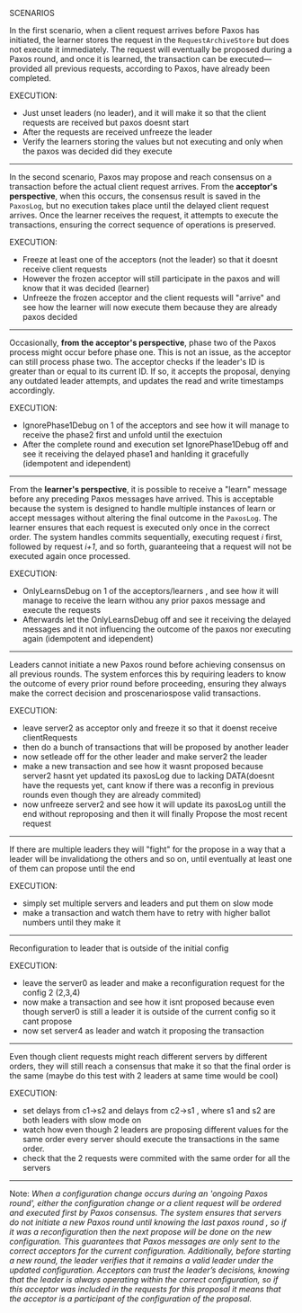 SCENARIOS

In the first scenario, when a client request arrives before Paxos has initiated, the learner stores the request in the `RequestArchiveStore` but does not execute it immediately. The request will eventually be proposed during a Paxos round, and once it is learned, the transaction can be executed—provided all previous requests, according to Paxos, have already been completed.

EXECUTION:
- Just unset leaders (no leader), and it will make it so that the client requests are received but paxos doesnt start
- After the requests are received unfreeze the leader
- Verify the learners storing the values but not executing and only when the paxos was decided did they execute
----------------------------------------------------------------------------------------------------------


In the second scenario, Paxos may propose and reach consensus on a transaction before the actual client request arrives. From the **acceptor's perspective**, when this occurs, the consensus result is saved in the `PaxosLog`, but no execution takes place until the delayed client request arrives. Once the learner receives the request, it attempts to execute the transactions, ensuring the correct sequence of operations is preserved.

EXECUTION: 
- Freeze at least one of the acceptors (not the leader) so that it doesnt receive client requests
- However the frozen acceptor will still participate in the paxos and will know that it was decided (learner)
- Unfreeze the frozen acceptor and the client requests will "arrive" and see how the learner will now execute them because they are already paxos decided


-----------------------------------------------------------------------------------------------------------

Occasionally, **from the acceptor's perspective**, phase two of the Paxos process might occur before phase one. This is not an issue, as the acceptor can still process phase two. The acceptor checks if the leader's ID is greater than or equal to its current ID. If so, it accepts the proposal, denying any outdated leader attempts, and updates the read and write timestamps accordingly.

EXECUTION:
- IgnorePhase1Debug on 1 of the acceptors and see how it will manage to receive the phase2 first and unfold until the exectuion
- After the complete round and execution set IgnorePhase1Debug off and see it receiving the delayed phase1 and hanlding it gracefully (idempotent and idependent)


-----------------------------------------------------------------------------------------------------------

From the **learner's perspective**, it is possible to receive a "learn" message before any preceding Paxos messages have arrived. This is acceptable because the system is designed to handle multiple instances of learn or accept messages without altering the final outcome in the `PaxosLog`. The learner ensures that each request is executed only once in the correct order. The system handles commits sequentially, executing request *i* first, followed by request *i+1*, and so forth, guaranteeing that a request will not be executed again once processed.

EXECUTION:
- OnlyLearnsDebug on 1 of the acceptors/learners , and see how it will manage to receive the learn withou any prior paxos message and execute the requests
- Afterwards let the OnlyLearnsDebug off and see it receiving the delayed messages and it not influencing the outcome of the paxos nor executing again (idempotent and idependent)

-----------------------------------------------------------------------------------------------------------

Leaders cannot initiate a new Paxos round before achieving consensus on all previous rounds. The system enforces this by requiring leaders to know the outcome of every prior round before proceeding, ensuring they always make the correct decision and proscenariospose valid transactions.


EXECUTION: 
- leave server2 as acceptor only and freeze it so that it doenst receive clientRequests
- then do a bunch of transactions that will be proposed by another leader
- now setleade off for the other leader and make server2 the leader
- make a new transaction and see how it wasnt proposed because server2 hasnt yet updated its paxosLog due to lacking DATA(doesnt have the requests yet, cant know if there was a reconfig in previous rounds even though they are already commited)
- now unfreeze server2 and see how it will update its paxosLog untill the end without reproposing and then it will finally Propose the most recent request


-----------------------------------------------------------------------------------------------------------

If there are multiple leaders they will "fight" for the propose in a way that a leader will be invalidationg the others and so on, until eventually at least one of them can propose until the end

EXECUTION:
- simply set multiple servers and leaders and put them on slow mode
- make a transaction and watch them have to retry with higher ballot numbers until they make it


-----------------------------------------------------------------------------------------------------------

Reconfiguration to leader that is outside of the initial config

EXECUTION:
- leave the server0 as leader and make a reconfiguration request for the config 2 (2,3,4)
- now make a transaction and see how it isnt proposed because even though server0 is still a leader it is outside of the current config so it cant propose
- now set server4 as leader and watch it proposing the transaction


-----------------------------------------------------------------------------------------------------------

Even though client requests might reach different servers by different orders, they will still reach a consensus that make it so that the final order is the same (maybe do this test with 2 leaders at same time would be cool)

EXECUTION:
- set delays from c1->s2 and delays from c2->s1 , where s1 and s2 are both leaders with slow mode on
- watch how even though 2 leaders are proposing different values for the same order every server should execute the transactions in the same order.
- check that the 2 requests were commited with the same order for all the servers 

-----------------------------------------------------------------------------------------------------------


Note:
*When a configuration change occurs during an 'ongoing Paxos round', either the configuration change or a client request will be ordered and executed first by Paxos consensus. The system ensures that servers do not initiate a new Paxos round until knowing the last paxos round , so if it was a reconfiguration then the next propose will be done on the new configuration. This guarantees that Paxos messages are only sent to the correct acceptors for the current configuration. Additionally, before starting a new round, the leader verifies that it remains a valid leader under the updated configuration. Acceptors can trust the leader’s decisions, knowing that the leader is always operating within the correct configuration, so if this acceptor was included in the requests for this proposal it means that the acceptor is a participant of the configuration of the proposal.*